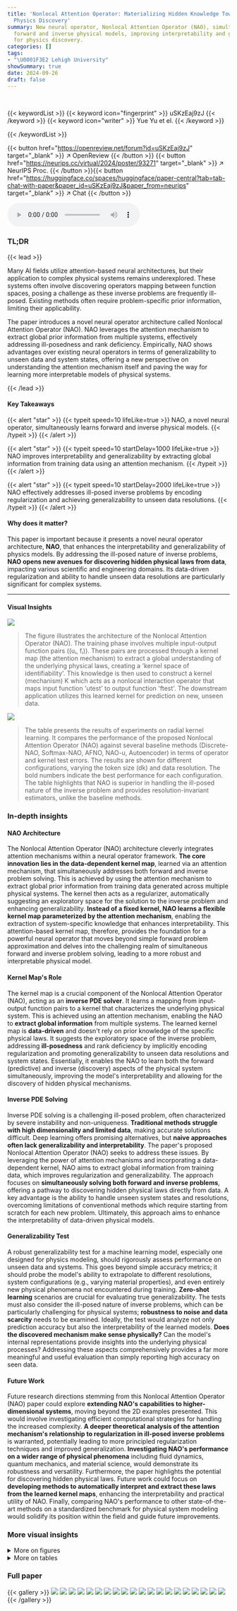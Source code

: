 ```yaml
---
title: 'Nonlocal Attention Operator: Materializing Hidden Knowledge Towards Interpretable
  Physics Discovery'
summary: New neural operator, Nonlocal Attention Operator (NAO), simultaneously learns
  forward and inverse physical models, improving interpretability and generalizability
  for physics discovery.
categories: []
tags:
- "\U0001F3E2 Lehigh University"
showSummary: true
date: 2024-09-26
draft: false
---
```


<br>

{{< keywordList >}}
{{< keyword icon="fingerprint" >}} uSKzEaj9zJ {{< /keyword >}}
{{< keyword icon="writer" >}} Yue Yu et el. {{< /keyword >}}
 
{{< /keywordList >}}

{{< button href="https://openreview.net/forum?id=uSKzEaj9zJ" target="_blank" >}}
↗ OpenReview
{{< /button >}}
{{< button href="https://neurips.cc/virtual/2024/poster/93271" target="_blank" >}}
↗ NeurIPS Proc.
{{< /button >}}{{< button href="https://huggingface.co/spaces/huggingface/paper-central?tab=tab-chat-with-paper&paper_id=uSKzEaj9zJ&paper_from=neurips" target="_blank" >}}
↗ Chat
{{< /button >}}



<audio controls>
    <source src="https://ai-paper-reviewer.com/uSKzEaj9zJ/podcast.wav" type="audio/wav">
    Your browser does not support the audio element.
</audio>


### TL;DR


{{< lead >}}

Many AI fields utilize attention-based neural architectures, but their application to complex physical systems remains underexplored.  These systems often involve discovering operators mapping between function spaces, posing a challenge as these inverse problems are frequently ill-posed.  Existing methods often require problem-specific prior information, limiting their applicability. 

The paper introduces a novel neural operator architecture called Nonlocal Attention Operator (NAO). NAO leverages the attention mechanism to extract global prior information from multiple systems,  effectively addressing ill-posedness and rank deficiency.  Empirically, NAO shows advantages over existing neural operators in terms of generalizability to unseen data and system states, offering a new perspective on understanding the attention mechanism itself and paving the way for learning more interpretable models of physical systems.

{{< /lead >}}


#### Key Takeaways

{{< alert "star" >}}
{{< typeit speed=10 lifeLike=true >}} NAO, a novel neural operator, simultaneously learns forward and inverse physical models. {{< /typeit >}}
{{< /alert >}}

{{< alert "star" >}}
{{< typeit speed=10 startDelay=1000 lifeLike=true >}} NAO improves interpretability and generalizability by extracting global information from training data using an attention mechanism. {{< /typeit >}}
{{< /alert >}}

{{< alert "star" >}}
{{< typeit speed=10 startDelay=2000 lifeLike=true >}} NAO effectively addresses ill-posed inverse problems by encoding regularization and achieving generalizability to unseen data resolutions. {{< /typeit >}}
{{< /alert >}}

#### Why does it matter?
This paper is important because it presents a novel neural operator architecture, **NAO**, that enhances the interpretability and generalizability of physics models. By addressing the ill-posed nature of inverse problems, **NAO opens new avenues for discovering hidden physical laws from data**, impacting various scientific and engineering domains.  Its data-driven regularization and ability to handle unseen data resolutions are particularly significant for complex systems.

------
#### Visual Insights



![](https://ai-paper-reviewer.com/uSKzEaj9zJ/figures_1_1.jpg)

> The figure illustrates the architecture of the Nonlocal Attention Operator (NAO).  The training phase involves multiple input-output function pairs ((uᵢ, fᵢ)).  These pairs are processed through a kernel map (the attention mechanism) to extract a global understanding of the underlying physical laws, creating a 'kernel space of identifiability'.  This knowledge is then used to construct a kernel (mechanism) K which acts as a nonlocal interaction operator that maps input function 'utest' to output function 'ftest'. The downstream application utilizes this learned kernel for prediction on new, unseen data.





![](https://ai-paper-reviewer.com/uSKzEaj9zJ/tables_6_1.jpg)

> The table presents the results of experiments on radial kernel learning. It compares the performance of the proposed Nonlocal Attention Operator (NAO) against several baseline methods (Discrete-NAO, Softmax-NAO, AFNO, NAO-u, Autoencoder) in terms of operator and kernel test errors.  The results are shown for different configurations, varying the token size (dk) and data resolution. The bold numbers indicate the best performance for each configuration. The table highlights that NAO is superior in handling the ill-posed nature of the inverse problem and provides resolution-invariant estimators, unlike the baseline methods.





### In-depth insights


#### NAO Architecture
The Nonlocal Attention Operator (NAO) architecture cleverly integrates attention mechanisms within a neural operator framework.  **The core innovation lies in the data-dependent kernel map**, learned via an attention mechanism, that simultaneously addresses both forward and inverse problem solving. This is achieved by using the attention mechanism to extract global prior information from training data generated across multiple physical systems. The kernel then acts as a regularizer, automatically suggesting an exploratory space for the solution to the inverse problem and enhancing generalizability.  **Instead of a fixed kernel, NAO learns a flexible kernel map parameterized by the attention mechanism**, enabling the extraction of system-specific knowledge that enhances interpretability. This attention-based kernel map, therefore, provides the foundation for a powerful neural operator that moves beyond simple forward problem approximation and delves into the challenging realm of simultaneous forward and inverse problem solving, leading to a more robust and interpretable physical model.

#### Kernel Map's Role
The kernel map is a crucial component of the Nonlocal Attention Operator (NAO), acting as an **inverse PDE solver**.  It learns a mapping from input-output function pairs to a kernel that characterizes the underlying physical system. This is achieved using an attention mechanism, enabling the NAO to **extract global information** from multiple systems. The learned kernel map is **data-driven** and doesn't rely on prior knowledge of the specific physical laws.  It suggests the exploratory space of the inverse problem, addressing **ill-posedness** and rank deficiency by implicitly encoding regularization and promoting generalizability to unseen data resolutions and system states.  Essentially, it enables the NAO to learn both the forward (predictive) and inverse (discovery) aspects of the physical system simultaneously, improving the model's interpretability and allowing for the discovery of hidden physical mechanisms.

#### Inverse PDE Solving
Inverse PDE solving is a challenging ill-posed problem, often characterized by severe instability and non-uniqueness.  **Traditional methods struggle with high dimensionality and limited data**, making accurate solutions difficult.  Deep learning offers promising alternatives, but **naive approaches often lack generalizability and interpretability**.  The paper's proposed Nonlocal Attention Operator (NAO) seeks to address these issues. By leveraging the power of attention mechanisms and incorporating a data-dependent kernel, NAO aims to extract global information from training data, which improves regularization and generalizability. The approach focuses on **simultaneously solving both forward and inverse problems**,  offering a pathway to discovering hidden physical laws directly from data. A key advantage is the ability to handle unseen system states and resolutions, overcoming limitations of conventional methods which require starting from scratch for each new problem.  Ultimately, this approach aims to enhance the interpretability of data-driven physical models.

#### Generalizability Test
A robust generalizability test for a machine learning model, especially one designed for physics modeling, should rigorously assess performance on unseen data and systems.  This goes beyond simple accuracy metrics; it should probe the model's ability to extrapolate to different resolutions, system configurations (e.g., varying material properties), and even entirely new physical phenomena not encountered during training.  **Zero-shot learning** scenarios are crucial for evaluating true generalizability. The tests must also consider the ill-posed nature of inverse problems, which can be particularly challenging for physical systems; **robustness to noise and data scarcity** needs to be examined.  Ideally, the test would analyze not only prediction accuracy but also the interpretability of the learned models. **Does the discovered mechanism make sense physically?** Can the model's internal representations provide insights into the underlying physical processes?  Addressing these aspects comprehensively provides a far more meaningful and useful evaluation than simply reporting high accuracy on seen data.

#### Future Work
Future research directions stemming from this Nonlocal Attention Operator (NAO) paper could explore **extending NAO's capabilities to higher-dimensional systems**, moving beyond the 2D examples presented.  This would involve investigating efficient computational strategies for handling the increased complexity.  **A deeper theoretical analysis of the attention mechanism's relationship to regularization in ill-posed inverse problems** is warranted, potentially leading to more principled regularization techniques and improved generalization.  **Investigating NAO's performance on a wider range of physical phenomena** including fluid dynamics, quantum mechanics, and material science, would demonstrate its robustness and versatility.  Furthermore, the paper highlights the potential for discovering hidden physical laws.  Future work could focus on **developing methods to automatically interpret and extract these laws from the learned kernel maps**, enhancing the interpretability and practical utility of NAO. Finally, comparing NAO's performance to other state-of-the-art methods on a standardized benchmark for physical system modeling would solidify its position within the field and guide future improvements.


### More visual insights

<details>
<summary>More on figures
</summary>


![](https://ai-paper-reviewer.com/uSKzEaj9zJ/figures_7_1.jpg)

> This figure displays the results of learning radial kernels with a small number of data pairs (d=30).  The left panel shows the results for an in-distribution (ID) test, while the right panel shows the results for an out-of-distribution (OOD) test.  The plots compare the learned kernels (from Discrete-NAO and NAO) against the ground truth.  NAO demonstrates superior performance, particularly in the OOD task where it more accurately captures the true kernel's shape.  This highlights NAO's ability to generalize to unseen data.


![](https://ai-paper-reviewer.com/uSKzEaj9zJ/figures_8_1.jpg)

> This figure compares the learned kernels from three different methods against the ground truth.  The ground truth kernel represents the true inverse stiffness matrix.  The kernel from Discrete-NAO shows significant artifacts and oscillations, highlighting its limitations.  In contrast, the kernel learned using NAO is much closer to the ground truth, demonstrating its effectiveness in capturing the true underlying physics.


![](https://ai-paper-reviewer.com/uSKzEaj9zJ/figures_9_1.jpg)

> This figure visualizes the results of learning a heterogeneous material's microstructure using the proposed Nonlocal Attention Operator (NAO). The top row displays the ground truth two-phase material microstructure, the input loading field, and the resulting pressure field. The bottom row shows the summation of the learned kernel (representing the material interaction), and the recovered microstructure after a thresholding step.  The figure demonstrates the ability of NAO to uncover hidden physical properties from observed data, showcasing the power of the method for physics-informed learning.


![](https://ai-paper-reviewer.com/uSKzEaj9zJ/figures_20_1.jpg)

> This figure shows the results of learning radial kernels from a small dataset (d=30).  The left panel displays the results for an in-distribution (ID) task, while the right panel shows the results for an out-of-distribution (OOD) task.  The plots compare the ground truth kernels with those learned by Discrete-NAO and NAO, highlighting NAO's superior performance, particularly in generalizing to unseen data.


</details>




<details>
<summary>More on tables
</summary>


![](https://ai-paper-reviewer.com/uSKzEaj9zJ/tables_8_1.jpg)
> This table shows the performance of two models, Discrete-NAO and NAO, on two different tasks in solution operator learning: linear operator (g → p) and nonlinear operator (b → p). The results are presented for two different cases with varying numbers of samples and trainable parameters. The performance is measured by the test error, which is the percentage of error between the predicted and actual values.  The table demonstrates that NAO performs better or comparably to Discrete-NAO in both tasks and cases, with fewer trainable parameters.

![](https://ai-paper-reviewer.com/uSKzEaj9zJ/tables_9_1.jpg)
> This table shows the results of applying NAO and Discrete-NAO to the heterogeneous material learning problem.  Two cases are presented, one with fewer samples and smaller token size, and the other with more samples and larger token size.  The table compares the ID (in-distribution) and OOD (out-of-distribution) test errors for both models, highlighting the performance differences between NAO and its discrete counterpart.

![](https://ai-paper-reviewer.com/uSKzEaj9zJ/tables_21_1.jpg)
> This table presents the results of experiments on radial kernel learning using different models (Discrete-NAO, Softmax-NAO, NAO, NAO-u, Autoencoder).  It shows the test errors (operator and kernel) and the number of trainable parameters for each model under various conditions (different values of dk and data resolution). The results highlight the superior performance of NAO in addressing the ill-posed nature of the inverse problem and its ability to provide resolution-invariant estimators.

</details>




### Full paper

{{< gallery >}}
<img src="https://ai-paper-reviewer.com/uSKzEaj9zJ/1.png" class="grid-w50 md:grid-w33 xl:grid-w25" />
<img src="https://ai-paper-reviewer.com/uSKzEaj9zJ/2.png" class="grid-w50 md:grid-w33 xl:grid-w25" />
<img src="https://ai-paper-reviewer.com/uSKzEaj9zJ/3.png" class="grid-w50 md:grid-w33 xl:grid-w25" />
<img src="https://ai-paper-reviewer.com/uSKzEaj9zJ/4.png" class="grid-w50 md:grid-w33 xl:grid-w25" />
<img src="https://ai-paper-reviewer.com/uSKzEaj9zJ/5.png" class="grid-w50 md:grid-w33 xl:grid-w25" />
<img src="https://ai-paper-reviewer.com/uSKzEaj9zJ/6.png" class="grid-w50 md:grid-w33 xl:grid-w25" />
<img src="https://ai-paper-reviewer.com/uSKzEaj9zJ/7.png" class="grid-w50 md:grid-w33 xl:grid-w25" />
<img src="https://ai-paper-reviewer.com/uSKzEaj9zJ/8.png" class="grid-w50 md:grid-w33 xl:grid-w25" />
<img src="https://ai-paper-reviewer.com/uSKzEaj9zJ/9.png" class="grid-w50 md:grid-w33 xl:grid-w25" />
<img src="https://ai-paper-reviewer.com/uSKzEaj9zJ/10.png" class="grid-w50 md:grid-w33 xl:grid-w25" />
<img src="https://ai-paper-reviewer.com/uSKzEaj9zJ/11.png" class="grid-w50 md:grid-w33 xl:grid-w25" />
<img src="https://ai-paper-reviewer.com/uSKzEaj9zJ/12.png" class="grid-w50 md:grid-w33 xl:grid-w25" />
<img src="https://ai-paper-reviewer.com/uSKzEaj9zJ/13.png" class="grid-w50 md:grid-w33 xl:grid-w25" />
<img src="https://ai-paper-reviewer.com/uSKzEaj9zJ/14.png" class="grid-w50 md:grid-w33 xl:grid-w25" />
<img src="https://ai-paper-reviewer.com/uSKzEaj9zJ/15.png" class="grid-w50 md:grid-w33 xl:grid-w25" />
<img src="https://ai-paper-reviewer.com/uSKzEaj9zJ/16.png" class="grid-w50 md:grid-w33 xl:grid-w25" />
<img src="https://ai-paper-reviewer.com/uSKzEaj9zJ/17.png" class="grid-w50 md:grid-w33 xl:grid-w25" />
<img src="https://ai-paper-reviewer.com/uSKzEaj9zJ/18.png" class="grid-w50 md:grid-w33 xl:grid-w25" />
<img src="https://ai-paper-reviewer.com/uSKzEaj9zJ/19.png" class="grid-w50 md:grid-w33 xl:grid-w25" />
<img src="https://ai-paper-reviewer.com/uSKzEaj9zJ/20.png" class="grid-w50 md:grid-w33 xl:grid-w25" />
{{< /gallery >}}